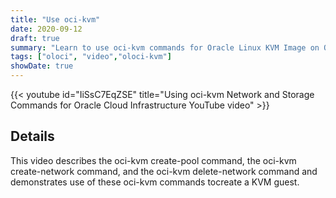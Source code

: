 ```yaml
---
title: "Use oci-kvm"
date: 2020-09-12
draft: true
summary: "Learn to use oci-kvm commands for Oracle Linux KVM Image on Oracle Cloud Infrastructure."
tags: ["oloci", "video","oloci-kvm"]
showDate: true
---
```


{{< youtube id="IiSsC7EqZSE" title="Using oci-kvm Network and Storage Commands for Oracle Cloud Infrastructure YouTube video" >}}

## Details

This video describes the oci-kvm create-pool command, the oci-kvm create-network command, and the oci-kvm delete-network command and demonstrates use of these oci-kvm commands tocreate a KVM guest.
